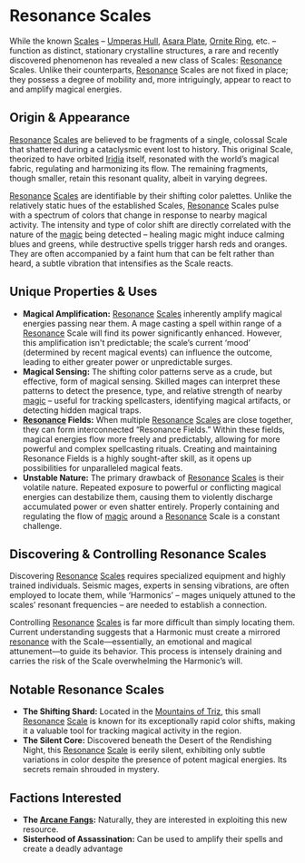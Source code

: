 # Resonance Scales

While the known [Scales](/geography/landmark/scale.md) – [Umperas Hull](/geography/scale/umperas-hull.md), [Asara Plate](/geography/scale/asara-plate.md), [Ornite Ring](/geography/scale/ornite-ring.md), etc. – function as distinct, stationary crystalline structures, a rare and recently discovered phenomenon has revealed a new class of Scales: [Resonance](/generated/resonance/resonance.md) Scales. Unlike their counterparts, [Resonance](/structure/mechanic/resonance.md) Scales are not fixed in place; they possess a degree of mobility and, more intriguingly, appear to react to and amplify magical energies.

## Origin & Appearance

[Resonance](/generated/resonance/resonance.md) [Scales](/geography/landmark/scale.md) are believed to be fragments of a single, colossal Scale that shattered during a cataclysmic event lost to history. This original Scale, theorized to have orbited [Iridia](/geography/world/iridia.md) itself, resonated with the world’s magical fabric, regulating and harmonizing its flow. The remaining fragments, though smaller, retain this resonant quality, albeit in varying degrees.

[Resonance](/generated/resonance/resonance.md) [Scales](/geography/landmark/scale.md) are identifiable by their shifting color palettes. Unlike the relatively static hues of the established Scales, [Resonance](/structure/mechanic/resonance.md) Scales pulse with a spectrum of colors that change in response to nearby magical activity. The intensity and type of color shift are directly correlated with the nature of the [magic](/structure/mechanic/magic.md) being detected – healing magic might induce calming blues and greens, while destructive spells trigger harsh reds and oranges.  They are often accompanied by a faint hum that can be felt rather than heard, a subtle vibration that intensifies as the Scale reacts.

## Unique Properties & Uses

*   **Magical Amplification:** [Resonance](/generated/resonance/resonance.md) [Scales](/geography/landmark/scale.md) inherently amplify magical energies passing near them. A mage casting a spell within range of a [Resonance](/structure/mechanic/resonance.md) Scale will find its power significantly enhanced. However, this amplification isn't predictable; the scale’s current ‘mood’ (determined by recent magical events) can influence the outcome, leading to either greater power or unpredictable surges.
*   **Magical Sensing:** The shifting color patterns serve as a crude, but effective, form of magical sensing. Skilled mages can interpret these patterns to detect the presence, type, and relative strength of nearby [magic](/structure/mechanic/magic.md) – useful for tracking spellcasters, identifying magical artifacts, or detecting hidden magical traps.
*   **[Resonance](/generated/resonance/resonance.md) Fields:** When multiple [Resonance](/structure/mechanic/resonance.md) [Scales](/geography/landmark/scale.md) are close together, they can form interconnected “Resonance Fields.” Within these fields, magical energies flow more freely and predictably, allowing for more powerful and complex spellcasting rituals. Creating and maintaining Resonance Fields is a highly sought-after skill, as it opens up possibilities for unparalleled magical feats.
*   **Unstable Nature:** The primary drawback of [Resonance](/generated/resonance/resonance.md) [Scales](/geography/landmark/scale.md) is their volatile nature. Repeated exposure to powerful or conflicting magical energies can destabilize them, causing them to violently discharge accumulated power or even shatter entirely. Properly containing and regulating the flow of [magic](/structure/mechanic/magic.md) around a [Resonance](/structure/mechanic/resonance.md) Scale is a constant challenge.

## Discovering & Controlling Resonance Scales

Discovering [Resonance](/generated/resonance/resonance.md) [Scales](/geography/landmark/scale.md) requires specialized equipment and highly trained individuals. Seismic mages, experts in sensing vibrations, are often employed to locate them, while ‘Harmonics’ – mages uniquely attuned to the scales’ resonant frequencies – are needed to establish a connection.

Controlling [Resonance](/generated/resonance/resonance.md) [Scales](/geography/landmark/scale.md) is far more difficult than simply locating them.  Current understanding suggests that a Harmonic must create a mirrored [resonance](/structure/mechanic/resonance.md) with the Scale—essentially, an emotional and magical attunement—to guide its behavior.  This process is intensely draining and carries the risk of the Scale overwhelming the Harmonic’s will.

## Notable Resonance Scales

*   **The Shifting Shard:** Located in the [Mountains of Triz](/geography/region/mountains-of-triz.md), this small [Resonance](/generated/resonance/resonance.md) [Scale](/geography/landmark/scale.md) is known for its exceptionally rapid color shifts, making it a valuable tool for tracking magical activity in the region.
*   **The Silent Core:** Discovered beneath the Desert of the Rendishing Night, this [Resonance](/generated/resonance/resonance.md) [Scale](/geography/landmark/scale.md) is eerily silent, exhibiting only subtle variations in color despite the presence of potent magical energies. Its secrets remain shrouded in mystery.

## Factions Interested

* **The [Arcane Fangs](/structure/society/factions/arcane-fangs.md):** Naturally, they are interested in exploiting this new resource.
* **Sisterhood of Assassination:**  Can be used to amplify their spells and create a deadly advantage
